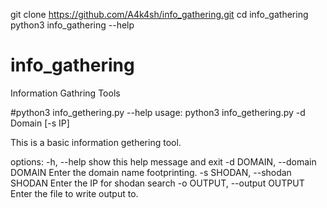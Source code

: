 git clone https://github.com/A4k4sh/info_gathering.git
cd info_gathering
python3 info_gathering --help


# info_gathering
Information Gathring Tools


#python3 info_gethering.py --help
usage: python3 info_gethering.py -d Domain [-s IP]

This is a basic information gethering tool.

options:
  -h, --help            show this help message and exit
  -d DOMAIN, --domain DOMAIN
                        Enter the domain name footprinting.
  -s SHODAN, --shodan SHODAN
                        Enter the IP for shodan search
  -o OUTPUT, --output OUTPUT
                        Enter the file to write output to.
                       
